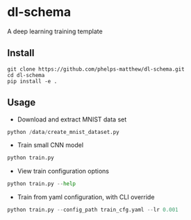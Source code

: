 # dl-schema
A deep learning training template

## Install
```
git clone https://github.com/phelps-matthew/dl-schema.git
cd dl-schema
pip install -e .
```

## Usage
* Download and extract MNIST data set
```python
python /data/create_mnist_dataset.py
```
* Train small CNN model
```python
python train.py
```
* View train configuration options
```python
python train.py --help
```
* Train from yaml configuration, with CLI override
```python
python train.py --config_path train_cfg.yaml --lr 0.001
```
